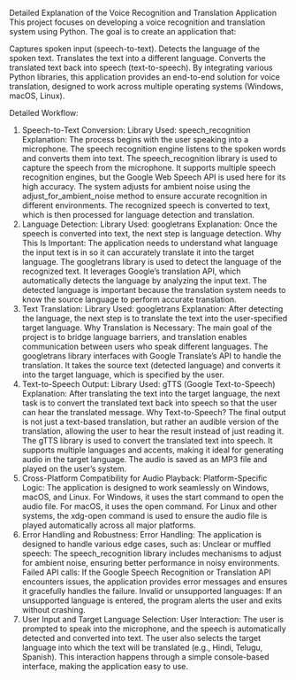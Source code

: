 Detailed Explanation of the Voice Recognition and Translation Application
This project focuses on developing a voice recognition and translation system using Python. The goal is to create an application that:

Captures spoken input (speech-to-text).
Detects the language of the spoken text.
Translates the text into a different language.
Converts the translated text back into speech (text-to-speech).
By integrating various Python libraries, this application provides an end-to-end solution for voice translation, designed to work across multiple operating systems (Windows, macOS, Linux).

Detailed Workflow:
1. Speech-to-Text Conversion:
Library Used: speech_recognition
Explanation:
The process begins with the user speaking into a microphone. The speech recognition engine listens to the spoken words and converts them into text.
The speech_recognition library is used to capture the speech from the microphone. It supports multiple speech recognition engines, but the Google Web Speech API is used here for its high accuracy.
The system adjusts for ambient noise using the adjust_for_ambient_noise method to ensure accurate recognition in different environments.
The recognized speech is converted to text, which is then processed for language detection and translation.
2. Language Detection:
Library Used: googletrans
Explanation:
Once the speech is converted into text, the next step is language detection.
Why This Is Important: The application needs to understand what language the input text is in so it can accurately translate it into the target language.
The googletrans library is used to detect the language of the recognized text. It leverages Google’s translation API, which automatically detects the language by analyzing the input text.
The detected language is important because the translation system needs to know the source language to perform accurate translation.
3. Text Translation:
Library Used: googletrans
Explanation:
After detecting the language, the next step is to translate the text into the user-specified target language.
Why Translation is Necessary: The main goal of the project is to bridge language barriers, and translation enables communication between users who speak different languages.
The googletrans library interfaces with Google Translate’s API to handle the translation. It takes the source text (detected language) and converts it into the target language, which is specified by the user.
4. Text-to-Speech Output:
Library Used: gTTS (Google Text-to-Speech)
Explanation:
After translating the text into the target language, the next task is to convert the translated text back into speech so that the user can hear the translated message.
Why Text-to-Speech? The final output is not just a text-based translation, but rather an audible version of the translation, allowing the user to hear the result instead of just reading it.
The gTTS library is used to convert the translated text into speech. It supports multiple languages and accents, making it ideal for generating audio in the target language.
The audio is saved as an MP3 file and played on the user’s system.
5. Cross-Platform Compatibility for Audio Playback:
Platform-Specific Logic:
The application is designed to work seamlessly on Windows, macOS, and Linux.
For Windows, it uses the start command to open the audio file.
For macOS, it uses the open command.
For Linux and other systems, the xdg-open command is used to ensure the audio file is played automatically across all major platforms.
6. Error Handling and Robustness:
Error Handling:
The application is designed to handle various edge cases, such as:
Unclear or muffled speech: The speech_recognition library includes mechanisms to adjust for ambient noise, ensuring better performance in noisy environments.
Failed API calls: If the Google Speech Recognition or Translation API encounters issues, the application provides error messages and ensures it gracefully handles the failure.
Invalid or unsupported languages: If an unsupported language is entered, the program alerts the user and exits without crashing.
7. User Input and Target Language Selection:
User Interaction:
The user is prompted to speak into the microphone, and the speech is automatically detected and converted into text.
The user also selects the target language into which the text will be translated (e.g., Hindi, Telugu, Spanish).
This interaction happens through a simple console-based interface, making the application easy to use.
